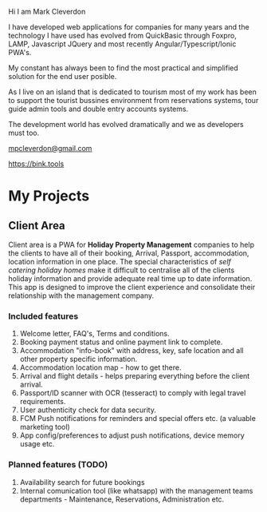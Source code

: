 Hi I am Mark Cleverdon

I have developed web applications for companies for many years and the technology I have used has evolved from QuickBasic through Foxpro, LAMP, Javascript JQuery and most recently Angular/Typescript/Ionic PWA's.

My constant has always been to find the most practical and simplified solution for the end user posible.

As I live on an island that is dedicated to tourism most of my work has been to support the tourist bussines environment from reservations systems, tour guide admin tools and double entry accounts systems.

The development world has evolved dramatically and we as developers must too.

mpcleverdon@gmail.com

<a href="https:bink.tools" target="_blank">https://bink.tools</a>

# My Projects

## Client Area

Client area is a PWA for **Holiday Property Management** companies to help the clients to have all of their booking, Arrival, Passport, accommodation, location information in one place. The special characteristics of *self catering holiday homes* make it difficult to centralise all of the clients holiday information and provide adequate real time up to date information. This app is designed to improve the client experience and consolidate their relationship with the management company.

### Included features
1) Welcome letter, FAQ's, Terms and conditions.
2) Booking payment status and online payment link to complete.
3) Accommodation "info-book" with address, key, safe location and all other property specific information.
4) Accommodation location map - how to get there.
5) Arrival and flight details - helps preparing everything before the client arrival.
6) Passport/ID scanner with OCR (tesseract) to comply with legal travel requirements.
7) User authenticity check for data security.
8) FCM Push notifications for reminders and special offers etc. (a valuable marketing tool)
9) App config/preferences to adjust push notifications, device memory usage etc.

### Planned features (TODO)

1) Availability search for future bookings
2) Internal comunication tool (like whatsapp) with the management teams departments - Maintenance, Reservations, Administration etc.
<!---
mpcleverdon/mpcleverdon is a ✨ special ✨ repository because its `README.md` (this file) appears on your GitHub profile.
You can click the Preview link to take a look at your changes.
--->
